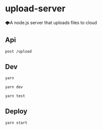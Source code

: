 # upload-server
🌩A node.js server that uploads files to cloud 

## Api

```sh
post /upload
```

## Dev

```sh
yarn 

yarn dev

yarn test
```

## Deploy

```sh
yarn start
```
